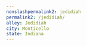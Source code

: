 ```yaml
---
﻿nonslashpermalink2: jedidiah
permalink2: /jedidiah/
alley: Jedidiah
city: Monticello
state: Indiana
---
```

